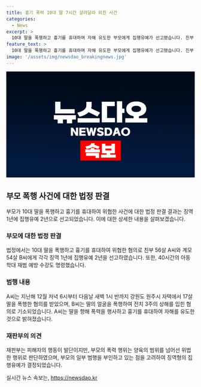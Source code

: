 ```yaml
---
title: 흉기 폭력 10대 딸 7시간 살려달라 외친 사건
categories:
  - News
excerpt: >
  10대 딸을 폭행하고 흉기를 휴대하며 자해 유도한 부모에게 집행유예가 선고됐습니다. 친부 A씨는 딸의 뺨을 수차례 때리고, 계모 B씨는 휴대폰 케이스로 폭행하여 유죄 판결을 받았습니다. 재판부는 피해자의 행동이 사건의 발단이었지만, 부모의 행위는 훈육을 벗어나 위법했다고 판단했습니다. 피해자는 사흘간 외박한 뒤 참혹한 폭행을 받았고, 이에 학교 측과 상담 후 경찰에 신고되었습니다. 처벌과 함께 가해자들의 과거 범죄 및 거짓 주장 등이 고려되었습니다. #가정폭력 #부부폭력 #아동학대
feature_text: >
  10대 딸을 폭행하고 흉기를 휴대하며 자해 유도한 부모에게 집행유예가 선고됐습니다. 친부 A씨는 딸의 뺨을 수차례 때리고, 계모 B씨는 휴대폰 케이스로 폭행하여 유죄 판결을 받았습니다. 재판부는 피해자의 행동이 사건의 발단이었지만, 부모의 행위는 훈육을 벗어나 위법했다고 판단했습니다. 피해자는 사흘간 외박한 뒤 참혹한 폭행을 받았고, 이에 학교 측과 상담 후 경찰에 신고되었습니다. 처벌과 함께 가해자들의 과거 범죄 및 거짓 주장 등이 고려되었습니다. #가정폭력 #부부폭력 #아동학대
image: '/assets/img/newsdao_breakingnews.jpg'
---
```


<p><img src="/assets/img/newsdao_breakingnews.jpg" alt="ranknews 속보" /></p>

<h2 data-ke-size="size26">부모 폭행 사건에 대한 법정 판결</h2>

<p data-ke-size="size16">부모가 10대 딸을 폭행하고 흉기를 휴대하여 위협한 사건에 대한 법정 판결 결과는 징역 1년에 집행유예 2년으로 선고되었습니다. 이에 대한 상세한 내용을 살펴보겠습니다.</p>

<h3>부모에 대한 법정 판결</h3>

<p data-ke-size="size16">법정에서는 10대 딸을 폭행하고 흉기를 휴대하여 위협한 혐의로 친부 56살 A씨와 계모 54살 B씨에게 각각 징역 1년에 집행유예 2년을 선고하였습니다. 또한, 40시간의 아동학대 재범 예방 수강도 명령했습니다.</p>

<h3>범행 내용</h3>

<p data-ke-size="size16">A씨는 지난해 12월 저녁 6시부터 다음날 새벽 1시 반까지 강원도 원주시 자택에서 17살 딸을 폭행한 혐의를 받았으며, B씨는 딸의 얼굴을 폭행하여 전치 3주의 상해를 입힌 혐의로 기소되었습니다. A씨는 딸을 향해 폭력을 행사하고 흉기를 휴대하여 자해를 유도한 것으로 밝혀졌습니다.</p>

<h3>재판부의 의견</h3>

<p data-ke-size="size16">재판부는 피해자의 행동이 발단이지만, 부모의 폭력 행위는 양육의 범위를 넘어선 위법한 행위로 판단하였으며, 부모의 일부 범행을 부인하고 있는 점을 고려하여 징역형의 집행유예가 결정되었습니다.</p>
실시간 뉴스 속보는, <a href="https://newsdao.kr" rel="dofollow">https://newsdao.kr</a>


